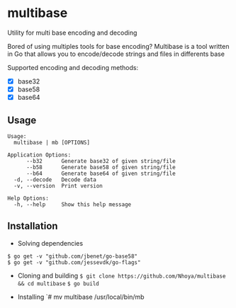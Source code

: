 # multibase
Utility for multi base encoding and decoding

Bored of using multiples tools for base encoding?
Multibase is a tool written in Go that allows you to encode/decode strings and files in differents base


Supported encoding and decoding methods:

- [x] base32
- [x] base58
- [x] base64

## Usage

```
Usage:
  multibase | mb [OPTIONS]

Application Options:
      --b32      Generate base32 of given string/file
      --b58      Generate base58 of given string/file
      --b64      Generate base64 of given string/file
  -d, --decode   Decode data
  -v, --version  Print version

Help Options:
  -h, --help     Show this help message
```
## Installation

- Solving dependencies
```
$ go get -v "github.com/jbenet/go-base58"
$ go get -v "github.com/jessevdk/go-flags"
```
- Cloning and building
`$ git clone https://github.com/Nhoya/multibase && cd multibase`
`$ go build`

- Installing
`# mv multibase /usr/local/bin/mb
```

